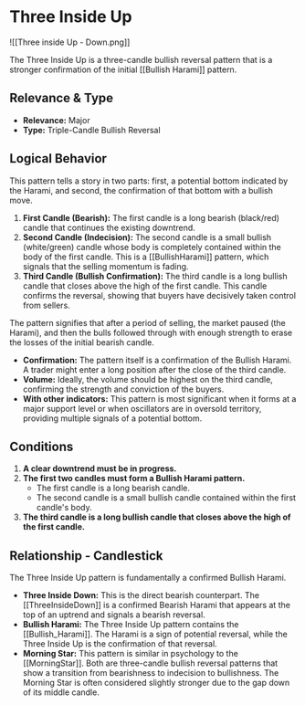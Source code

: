 # Three Inside Up

![[Three inside Up - Down.png]]

The Three Inside Up is a three-candle bullish reversal pattern that is a stronger confirmation of the initial [[Bullish Harami]] pattern.

## Relevance & Type

- **Relevance:** Major
- **Type:** Triple-Candle Bullish Reversal

## Logical Behavior

This pattern tells a story in two parts: first, a potential bottom indicated by the Harami, and second, the confirmation of that bottom with a bullish move.

1.  **First Candle (Bearish):** The first candle is a long bearish (black/red) candle that continues the existing downtrend.
2.  **Second Candle (Indecision):** The second candle is a small bullish (white/green) candle whose body is completely contained within the body of the first candle. This is a [[BullishHarami]] pattern, which signals that the selling momentum is fading.
3.  **Third Candle (Bullish Confirmation):** The third candle is a long bullish candle that closes above the high of the first candle. This candle confirms the reversal, showing that buyers have decisively taken control from sellers.

The pattern signifies that after a period of selling, the market paused (the Harami), and then the bulls followed through with enough strength to erase the losses of the initial bearish candle.

- **Confirmation:** The pattern itself is a confirmation of the Bullish Harami. A trader might enter a long position after the close of the third candle.
- **Volume:** Ideally, the volume should be highest on the third candle, confirming the strength and conviction of the buyers.
- **With other indicators:** This pattern is most significant when it forms at a major support level or when oscillators are in oversold territory, providing multiple signals of a potential bottom.

## Conditions

1.  **A clear downtrend must be in progress.**
2.  **The first two candles must form a Bullish Harami pattern.**
    - The first candle is a long bearish candle.
    - The second candle is a small bullish candle contained within the first candle's body.
3.  **The third candle is a long bullish candle that closes above the high of the first candle.**

## Relationship - Candlestick

The Three Inside Up pattern is fundamentally a confirmed Bullish Harami.

- **Three Inside Down:** This is the direct bearish counterpart. The [[ThreeInsideDown]] is a confirmed Bearish Harami that appears at the top of an uptrend and signals a bearish reversal.
- **Bullish Harami:** The Three Inside Up pattern contains the [[Bullish_Harami]]. The Harami is a sign of potential reversal, while the Three Inside Up is the confirmation of that reversal.
- **Morning Star:** This pattern is similar in psychology to the [[MorningStar]]. Both are three-candle bullish reversal patterns that show a transition from bearishness to indecision to bullishness. The Morning Star is often considered slightly stronger due to the gap down of its middle candle.
